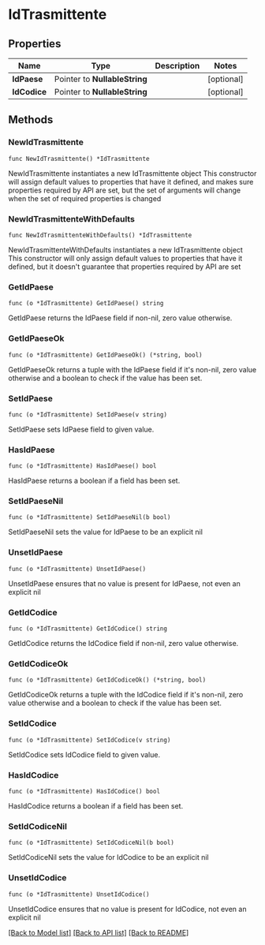 # IdTrasmittente

## Properties

Name | Type | Description | Notes
------------ | ------------- | ------------- | -------------
**IdPaese** | Pointer to **NullableString** |  | [optional] 
**IdCodice** | Pointer to **NullableString** |  | [optional] 

## Methods

### NewIdTrasmittente

`func NewIdTrasmittente() *IdTrasmittente`

NewIdTrasmittente instantiates a new IdTrasmittente object
This constructor will assign default values to properties that have it defined,
and makes sure properties required by API are set, but the set of arguments
will change when the set of required properties is changed

### NewIdTrasmittenteWithDefaults

`func NewIdTrasmittenteWithDefaults() *IdTrasmittente`

NewIdTrasmittenteWithDefaults instantiates a new IdTrasmittente object
This constructor will only assign default values to properties that have it defined,
but it doesn't guarantee that properties required by API are set

### GetIdPaese

`func (o *IdTrasmittente) GetIdPaese() string`

GetIdPaese returns the IdPaese field if non-nil, zero value otherwise.

### GetIdPaeseOk

`func (o *IdTrasmittente) GetIdPaeseOk() (*string, bool)`

GetIdPaeseOk returns a tuple with the IdPaese field if it's non-nil, zero value otherwise
and a boolean to check if the value has been set.

### SetIdPaese

`func (o *IdTrasmittente) SetIdPaese(v string)`

SetIdPaese sets IdPaese field to given value.

### HasIdPaese

`func (o *IdTrasmittente) HasIdPaese() bool`

HasIdPaese returns a boolean if a field has been set.

### SetIdPaeseNil

`func (o *IdTrasmittente) SetIdPaeseNil(b bool)`

 SetIdPaeseNil sets the value for IdPaese to be an explicit nil

### UnsetIdPaese
`func (o *IdTrasmittente) UnsetIdPaese()`

UnsetIdPaese ensures that no value is present for IdPaese, not even an explicit nil
### GetIdCodice

`func (o *IdTrasmittente) GetIdCodice() string`

GetIdCodice returns the IdCodice field if non-nil, zero value otherwise.

### GetIdCodiceOk

`func (o *IdTrasmittente) GetIdCodiceOk() (*string, bool)`

GetIdCodiceOk returns a tuple with the IdCodice field if it's non-nil, zero value otherwise
and a boolean to check if the value has been set.

### SetIdCodice

`func (o *IdTrasmittente) SetIdCodice(v string)`

SetIdCodice sets IdCodice field to given value.

### HasIdCodice

`func (o *IdTrasmittente) HasIdCodice() bool`

HasIdCodice returns a boolean if a field has been set.

### SetIdCodiceNil

`func (o *IdTrasmittente) SetIdCodiceNil(b bool)`

 SetIdCodiceNil sets the value for IdCodice to be an explicit nil

### UnsetIdCodice
`func (o *IdTrasmittente) UnsetIdCodice()`

UnsetIdCodice ensures that no value is present for IdCodice, not even an explicit nil

[[Back to Model list]](../README.md#documentation-for-models) [[Back to API list]](../README.md#documentation-for-api-endpoints) [[Back to README]](../README.md)


